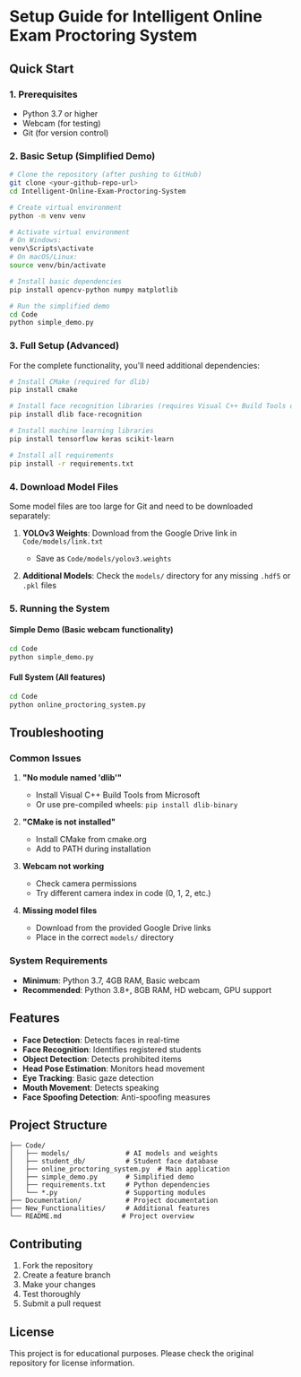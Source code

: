 # Setup Guide for Intelligent Online Exam Proctoring System

## Quick Start

### 1. Prerequisites
- Python 3.7 or higher
- Webcam (for testing)
- Git (for version control)

### 2. Basic Setup (Simplified Demo)

```bash
# Clone the repository (after pushing to GitHub)
git clone <your-github-repo-url>
cd Intelligent-Online-Exam-Proctoring-System

# Create virtual environment
python -m venv venv

# Activate virtual environment
# On Windows:
venv\Scripts\activate
# On macOS/Linux:
source venv/bin/activate

# Install basic dependencies
pip install opencv-python numpy matplotlib

# Run the simplified demo
cd Code
python simple_demo.py
```

### 3. Full Setup (Advanced)

For the complete functionality, you'll need additional dependencies:

```bash
# Install CMake (required for dlib)
pip install cmake

# Install face recognition libraries (requires Visual C++ Build Tools on Windows)
pip install dlib face-recognition

# Install machine learning libraries
pip install tensorflow keras scikit-learn

# Install all requirements
pip install -r requirements.txt
```

### 4. Download Model Files

Some model files are too large for Git and need to be downloaded separately:

1. **YOLOv3 Weights**: Download from the Google Drive link in `Code/models/link.txt`
   - Save as `Code/models/yolov3.weights`

2. **Additional Models**: Check the `models/` directory for any missing `.hdf5` or `.pkl` files

### 5. Running the System

#### Simple Demo (Basic webcam functionality)
```bash
cd Code
python simple_demo.py
```

#### Full System (All features)
```bash
cd Code
python online_proctoring_system.py
```

## Troubleshooting

### Common Issues

1. **"No module named 'dlib'"**
   - Install Visual C++ Build Tools from Microsoft
   - Or use pre-compiled wheels: `pip install dlib-binary`

2. **"CMake is not installed"**
   - Install CMake from cmake.org
   - Add to PATH during installation

3. **Webcam not working**
   - Check camera permissions
   - Try different camera index in code (0, 1, 2, etc.)

4. **Missing model files**
   - Download from the provided Google Drive links
   - Place in the correct `models/` directory

### System Requirements

- **Minimum**: Python 3.7, 4GB RAM, Basic webcam
- **Recommended**: Python 3.8+, 8GB RAM, HD webcam, GPU support

## Features

- **Face Detection**: Detects faces in real-time
- **Face Recognition**: Identifies registered students
- **Object Detection**: Detects prohibited items
- **Head Pose Estimation**: Monitors head movement
- **Eye Tracking**: Basic gaze detection
- **Mouth Movement**: Detects speaking
- **Face Spoofing Detection**: Anti-spoofing measures

## Project Structure

```
├── Code/
│   ├── models/              # AI models and weights
│   ├── student_db/          # Student face database
│   ├── online_proctoring_system.py  # Main application
│   ├── simple_demo.py       # Simplified demo
│   ├── requirements.txt     # Python dependencies
│   └── *.py                 # Supporting modules
├── Documentation/           # Project documentation
├── New_Functionalities/     # Additional features
└── README.md               # Project overview
```

## Contributing

1. Fork the repository
2. Create a feature branch
3. Make your changes
4. Test thoroughly
5. Submit a pull request

## License

This project is for educational purposes. Please check the original repository for license information.
